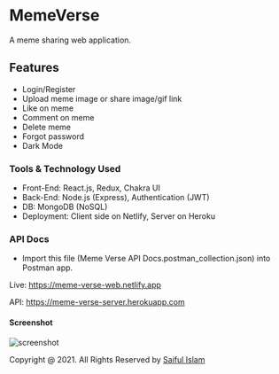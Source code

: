 # MemeVerse

A meme sharing web application.

## Features

 - Login/Register
 - Upload meme image or share image/gif link
 - Like on meme
 - Comment on meme
 - Delete meme
 - Forgot password
 - Dark Mode

### Tools & Technology Used

 - Front-End: React.js, Redux, Chakra UI
 - Back-End: Node.js (Express), Authentication (JWT)
 - DB: MongoDB (NoSQL)
 - Deployment: Client side on Netlify, Server on Heroku

### API Docs
 - Import this file (Meme Verse API Docs.postman_collection.json) into Postman app.

Live: https://meme-verse-web.netlify.app

API: https://meme-verse-server.herokuapp.com

#### Screenshot

<img src="https://mir-s3-cdn-cf.behance.net/project_modules/max_1200/89f93f127525861.614369364c503.png" alt="screenshot"/>

Copyright @ 2021. All Rights Reserved by [Saiful Islam](https://github.com/saifulshihab)
